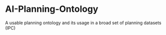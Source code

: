 # AI-Planning-Ontology
A usable planning ontology and its usage in a broad set of planning datasets (IPC)

